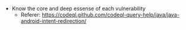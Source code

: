 - Know the core and deep essense of each vulnerability
  - Referer:  https://codeql.github.com/codeql-query-help/java/java-android-intent-redirection/
